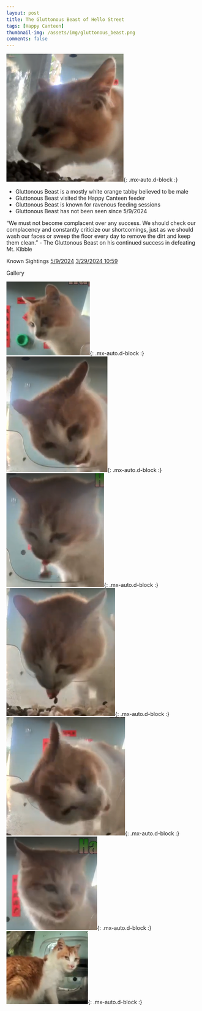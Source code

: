 ```yaml
---
layout: post
title: The Gluttonous Beast of Hello Street
tags: [Happy Canteen]
thumbnail-img: /assets/img/gluttonous_beast.png
comments: false
---
```


![Gluttonous Beast](/assets/img/gluttonous_beast.png){: .mx-auto.d-block :}

* Gluttonous Beast is a mostly white orange tabby believed to be male
* Gluttonous Beast visited the Happy Canteen feeder
* Gluttonous Beast is known for ravenous feeding sessions
* Gluttonous Beast has not been seen since 5/9/2024

“We must not become complacent over any success. We should check our complacency and constantly criticize our shortcomings, just as we should wash our faces or sweep the floor every day to remove the dirt and keep them clean.” - The Gluttonous Beast on his continued success in defeating Mt. Kibble

Known Sightings
[5/9/2024](https://www.youtube.com/watch?v=gevwgbdkIEY)
[3/29/2024 10:59](https://youtu.be/aOvPbR4vlzg?si=IntLdD8UelSv_lVl&t=39525)

Gallery 

![Gluttonous Beast](/assets/img/gluttonous_beast0.png){: .mx-auto.d-block :}
![Gluttonous Beast](/assets/img/gluttonous_beast1.png){: .mx-auto.d-block :}
![Gluttonous Beast](/assets/img/gluttonous_beast2.png){: .mx-auto.d-block :}
![Gluttonous Beast](/assets/img/gluttonous_beast3.png){: .mx-auto.d-block :}
![Gluttonous Beast](/assets/img/gluttonous_beast4.png){: .mx-auto.d-block :}
![Gluttonous Beast](/assets/img/gluttonous_beast5.png){: .mx-auto.d-block :}
![Gluttonous Beast](/assets/img/gluttonous_beast6.png){: .mx-auto.d-block :}